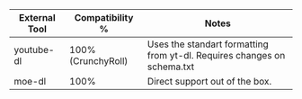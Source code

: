 
|External Tool  |Compatibility %  | Notes
|--|--|--|
|youtube-dl| 100% (CrunchyRoll) | Uses the standart formatting from yt-dl. Requires changes on schema.txt|
|moe-dl|100%|Direct support out of the box.|
